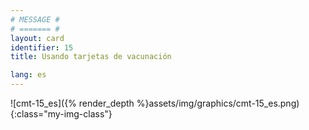 ```yaml
---
# MESSAGE #
# ======= #
layout: card
identifier: 15
title: Usando tarjetas de vacunación

lang: es
---
```


![cmt-15_es]({% render_depth %}assets/img/graphics/cmt-15_es.png){:class="my-img-class"}
